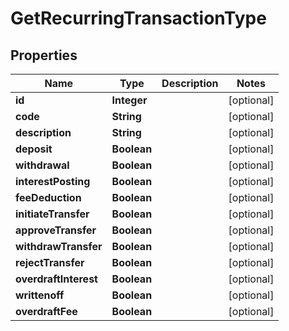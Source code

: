 # GetRecurringTransactionType

## Properties
Name | Type | Description | Notes
------------ | ------------- | ------------- | -------------
**id** | **Integer** |  |  [optional]
**code** | **String** |  |  [optional]
**description** | **String** |  |  [optional]
**deposit** | **Boolean** |  |  [optional]
**withdrawal** | **Boolean** |  |  [optional]
**interestPosting** | **Boolean** |  |  [optional]
**feeDeduction** | **Boolean** |  |  [optional]
**initiateTransfer** | **Boolean** |  |  [optional]
**approveTransfer** | **Boolean** |  |  [optional]
**withdrawTransfer** | **Boolean** |  |  [optional]
**rejectTransfer** | **Boolean** |  |  [optional]
**overdraftInterest** | **Boolean** |  |  [optional]
**writtenoff** | **Boolean** |  |  [optional]
**overdraftFee** | **Boolean** |  |  [optional]
